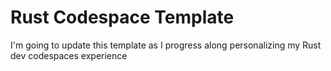 # Rust Codespace Template

I'm going to update this template as I progress along personalizing my Rust dev codespaces experience
